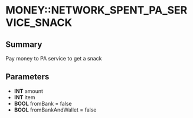 # MONEY::NETWORK_SPENT_PA_SERVICE_SNACK

## Summary
Pay money to PA service to get a snack

## Parameters
* **INT** amount
* **INT** item
* **BOOL** fromBank = false
* **BOOL** fromBankAndWallet = false